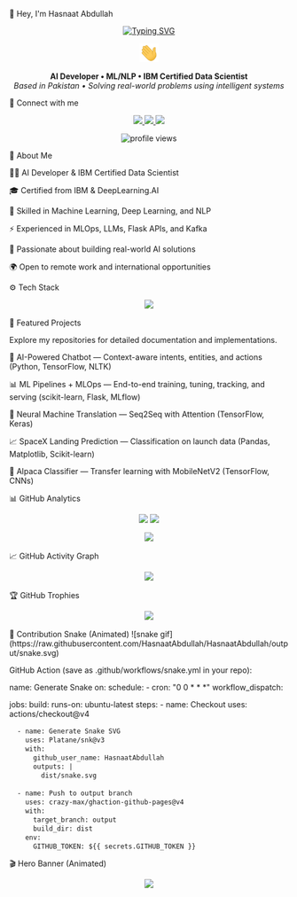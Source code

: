 👋 Hey, I'm Hasnaat Abdullah
<!-- Typing SVG (animated headline) --> <p align="center"> <a href="https://git.io/typing-svg"> <img src="https://readme-typing-svg.demolab.com?font=JetBrains+Mono&size=28&duration=2800&pause=600&center=true&vCenter=true&width=900&lines=AI+Developer+%7C+IBM+Certified+Data+Scientist;ML+%26+NLP+Specialist+%7C+DeepLearning.AI+Certified;Building+real-world+AI+solutions;Python+%7C+TensorFlow+%7C+PyTorch;Open+to+Remote+Opportunities" alt="Typing SVG"/> </a> </p> <!-- Waving hand GIF --> <p align="center"> <img src="https://raw.githubusercontent.com/ABSphreak/ABSphreak/master/gifs/Hi.gif" width="35"/> </p> <p align="center"> <b>AI Developer • ML/NLP • IBM Certified Data Scientist</b><br/> <i>Based in Pakistan • Solving real-world problems using intelligent systems</i> </p>
🔗 Connect with me
<p align="center"> <a href="https://www.linkedin.com/in/hasnaat-abdullah-77838920a" target="_blank"> <img src="https://img.shields.io/badge/LinkedIn-0A66C2?style=for-the-badge&logo=linkedin&logoColor=white"/> </a> <a href="mailto:hasnatmughal17131@gmail.com" target="_blank"> <img src="https://img.shields.io/badge/Gmail-D14836?style=for-the-badge&logo=gmail&logoColor=white"/> </a> <a href="https://github.com/HasnaatAbdullah" target="_blank"> <img src="https://img.shields.io/badge/GitHub-111111?style=for-the-badge&logo=github&logoColor=white"/> </a> </p> <p align="center"> <img src="https://komarev.com/ghpvc/?username=HasnaatAbdullah&label=Profile%20Views&color=0e75b6&style=flat" alt="profile views" /> </p>
🚀 About Me

👨‍💻 AI Developer & IBM Certified Data Scientist

🎓 Certified from IBM & DeepLearning.AI

🧠 Skilled in Machine Learning, Deep Learning, and NLP

⚡ Experienced in MLOps, LLMs, Flask APIs, and Kafka

🚀 Passionate about building real-world AI solutions

🌍 Open to remote work and international opportunities

⚙️ Tech Stack
<p align="center"> <img src="https://skillicons.dev/icons?i=python,tensorflow,pytorch,sklearn,flask,fastapi,opencv,docker,git,github,linux,mysql,postgres,sqlite,java,cpp,js,html,css&perline=9"/> </p>
📌 Featured Projects

Explore my repositories for detailed documentation and implementations.

🤖 AI-Powered Chatbot — Context-aware intents, entities, and actions (Python, TensorFlow, NLTK)

📊 ML Pipelines + MLOps — End-to-end training, tuning, tracking, and serving (scikit-learn, Flask, MLflow)

🧠 Neural Machine Translation — Seq2Seq with Attention (TensorFlow, Keras)

📈 SpaceX Landing Prediction — Classification on launch data (Pandas, Matplotlib, Scikit-learn)

🎯 Alpaca Classifier — Transfer learning with MobileNetV2 (TensorFlow, CNNs)

📊 GitHub Analytics
<p align="center"> <img height="165" src="https://github-readme-stats.vercel.app/api?username=HasnaatAbdullah&show_icons=true&include_all_commits=true&count_private=true&hide_title=false&rank_icon=github" /> <img height="165" src="https://github-readme-streak-stats.herokuapp.com/?user=HasnaatAbdullah" /> </p> <p align="center"> <img src="https://github-readme-stats.vercel.app/api/top-langs/?username=HasnaatAbdullah&layout=compact" /> </p>
📈 GitHub Activity Graph
<p align="center"> <a href="https://github.com/Ashutosh00710/github-readme-activity-graph"> <img src="https://github-readme-activity-graph.vercel.app/graph?username=HasnaatAbdullah&radius=8&hide_border=false&area=true"/> </a> </p>
🏆 GitHub Trophies
<p align="center"> <img src="https://github-profile-trophy.vercel.app/?username=HasnaatAbdullah&margin-w=10&margin-h=10&no-frame=true&column=7"/> </p>
🐍 Contribution Snake (Animated)
![snake gif](https://raw.githubusercontent.com/HasnaatAbdullah/HasnaatAbdullah/output/snake.svg)


GitHub Action (save as .github/workflows/snake.yml in your repo):

name: Generate Snake
on:
  schedule:
    - cron: "0 0 * * *"
  workflow_dispatch:

jobs:
  build:
    runs-on: ubuntu-latest
    steps:
      - name: Checkout
        uses: actions/checkout@v4

      - name: Generate Snake SVG
        uses: Platane/snk@v3
        with:
          github_user_name: HasnaatAbdullah
          outputs: |
            dist/snake.svg

      - name: Push to output branch
        uses: crazy-max/ghaction-github-pages@v4
        with:
          target_branch: output
          build_dir: dist
        env:
          GITHUB_TOKEN: ${{ secrets.GITHUB_TOKEN }}

🎬 Hero Banner (Animated)
<p align="center">
  <img src="https://media.giphy.com/media/bGgsc5mWoryfgKBx1u/giphy.gif" width="900"/>
</p>
